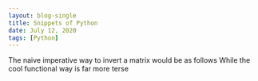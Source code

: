 ```yaml
---
layout: blog-single
title: Snippets of Python 
date: July 12, 2020
tags: [Python]
---
```



The naive imperative way to invert a matrix would be as follows
While the cool functional way is far more terse

